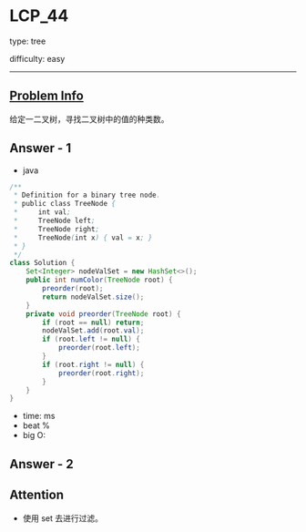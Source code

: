 
# LCP_44
type: tree

difficulty: easy

---

## [Problem Info][problem_link]
给定一二叉树，寻找二叉树中的值的种类数。

## Answer - 1

- java

```java
/**
 * Definition for a binary tree node.
 * public class TreeNode {
 *     int val;
 *     TreeNode left;
 *     TreeNode right;
 *     TreeNode(int x) { val = x; }
 * }
 */
class Solution {
    Set<Integer> nodeValSet = new HashSet<>();
    public int numColor(TreeNode root) {
        preorder(root);
        return nodeValSet.size();
    }
    private void preorder(TreeNode root) {
        if (root == null) return;
        nodeValSet.add(root.val);
        if (root.left != null) {
            preorder(root.left);
        }
        if (root.right != null) {
            preorder(root.right);
        }
    }
}
```

- time: ms
- beat %
- big O:

## Answer - 2

## Attention
- 使用 set 去进行过滤。

[problem_link]: https://leetcode-cn.com/problems/sZ59z6/

